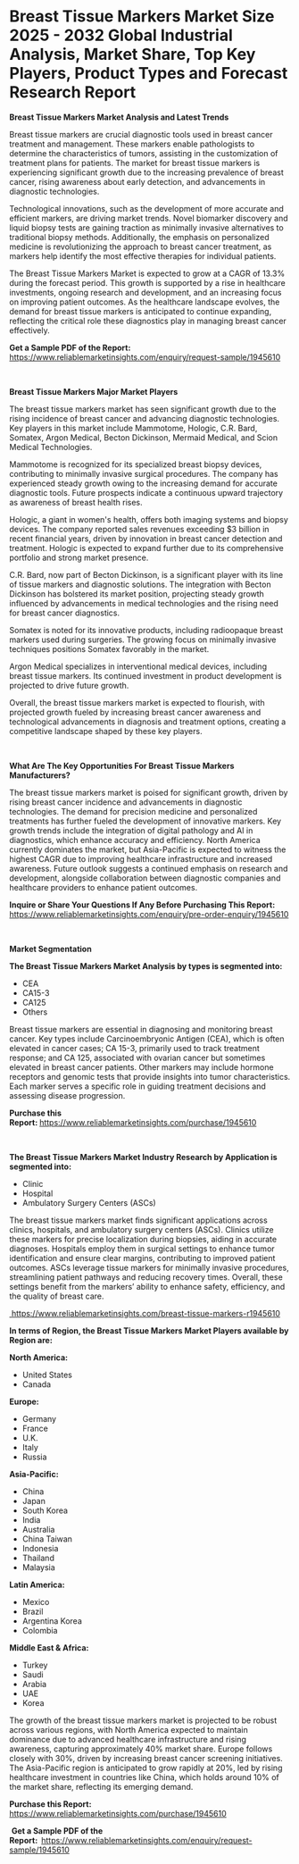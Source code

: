 <p><h1>Breast Tissue Markers Market Size 2025 - 2032 Global Industrial Analysis, Market Share, Top Key Players, Product Types and Forecast Research Report</h1></p><p><strong>Breast Tissue Markers Market Analysis and Latest Trends</strong></p>
<p><p>Breast tissue markers are crucial diagnostic tools used in breast cancer treatment and management. These markers enable pathologists to determine the characteristics of tumors, assisting in the customization of treatment plans for patients. The market for breast tissue markers is experiencing significant growth due to the increasing prevalence of breast cancer, rising awareness about early detection, and advancements in diagnostic technologies.</p><p>Technological innovations, such as the development of more accurate and efficient markers, are driving market trends. Novel biomarker discovery and liquid biopsy tests are gaining traction as minimally invasive alternatives to traditional biopsy methods. Additionally, the emphasis on personalized medicine is revolutionizing the approach to breast cancer treatment, as markers help identify the most effective therapies for individual patients.</p><p>The Breast Tissue Markers Market is expected to grow at a CAGR of 13.3% during the forecast period. This growth is supported by a rise in healthcare investments, ongoing research and development, and an increasing focus on improving patient outcomes. As the healthcare landscape evolves, the demand for breast tissue markers is anticipated to continue expanding, reflecting the critical role these diagnostics play in managing breast cancer effectively.</p></p>
<p><strong>Get a Sample PDF of the Report:&nbsp;</strong> <a href="https://www.reliablemarketinsights.com/enquiry/request-sample/1945610?utm_campaign=3612&utm_medium=2&utm_source=Github&utm_content=ia&utm_term=19042025&utm_id=breast-tissue-markers">https://www.reliablemarketinsights.com/enquiry/request-sample/1945610</a></p>
<p>&nbsp;</p>
<p><strong>Breast Tissue Markers Major Market Players</strong></p>
<p><p>The breast tissue markers market has seen significant growth due to the rising incidence of breast cancer and advancing diagnostic technologies. Key players in this market include Mammotome, Hologic, C.R. Bard, Somatex, Argon Medical, Becton Dickinson, Mermaid Medical, and Scion Medical Technologies.</p><p>Mammotome is recognized for its specialized breast biopsy devices, contributing to minimally invasive surgical procedures. The company has experienced steady growth owing to the increasing demand for accurate diagnostic tools. Future prospects indicate a continuous upward trajectory as awareness of breast health rises.</p><p>Hologic, a giant in women's health, offers both imaging systems and biopsy devices. The company reported sales revenues exceeding $3 billion in recent financial years, driven by innovation in breast cancer detection and treatment. Hologic is expected to expand further due to its comprehensive portfolio and strong market presence.</p><p>C.R. Bard, now part of Becton Dickinson, is a significant player with its line of tissue markers and diagnostic solutions. The integration with Becton Dickinson has bolstered its market position, projecting steady growth influenced by advancements in medical technologies and the rising need for breast cancer diagnostics.</p><p>Somatex is noted for its innovative products, including radioopaque breast markers used during surgeries. The growing focus on minimally invasive techniques positions Somatex favorably in the market.</p><p>Argon Medical specializes in interventional medical devices, including breast tissue markers. Its continued investment in product development is projected to drive future growth.</p><p>Overall, the breast tissue markers market is expected to flourish, with projected growth fueled by increasing breast cancer awareness and technological advancements in diagnosis and treatment options, creating a competitive landscape shaped by these key players.</p></p>
<p>&nbsp;</p>
<p><strong>What Are The Key Opportunities For Breast Tissue Markers Manufacturers?</strong></p>
<p><p>The breast tissue markers market is poised for significant growth, driven by rising breast cancer incidence and advancements in diagnostic technologies. The demand for precision medicine and personalized treatments has further fueled the development of innovative markers. Key growth trends include the integration of digital pathology and AI in diagnostics, which enhance accuracy and efficiency. North America currently dominates the market, but Asia-Pacific is expected to witness the highest CAGR due to improving healthcare infrastructure and increased awareness. Future outlook suggests a continued emphasis on research and development, alongside collaboration between diagnostic companies and healthcare providers to enhance patient outcomes.</p></p>
<p><strong>Inquire or Share Your Questions If Any Before Purchasing This Report:</strong> <a href="https://www.reliablemarketinsights.com/enquiry/pre-order-enquiry/1945610?utm_campaign=3612&utm_medium=2&utm_source=Github&utm_content=ia&utm_term=19042025&utm_id=breast-tissue-markers">https://www.reliablemarketinsights.com/enquiry/pre-order-enquiry/1945610</a></p>
<p>&nbsp;</p>
<p><strong>Market Segmentation</strong></p>
<p><strong>The Breast Tissue Markers Market Analysis by types is segmented into:</strong></p>
<p><ul><li>CEA</li><li>CA15-3</li><li>CA125</li><li>Others</li></ul></p>
<p><p>Breast tissue markers are essential in diagnosing and monitoring breast cancer. Key types include Carcinoembryonic Antigen (CEA), which is often elevated in cancer cases; CA 15-3, primarily used to track treatment response; and CA 125, associated with ovarian cancer but sometimes elevated in breast cancer patients. Other markers may include hormone receptors and genomic tests that provide insights into tumor characteristics. Each marker serves a specific role in guiding treatment decisions and assessing disease progression.</p></p>
<p><strong>Purchase this Report:&nbsp;</strong><a href="https://www.reliablemarketinsights.com/purchase/1945610?utm_campaign=3612&utm_medium=2&utm_source=Github&utm_content=ia&utm_term=19042025&utm_id=breast-tissue-markers">https://www.reliablemarketinsights.com/purchase/1945610</a></p>
<p>&nbsp;</p>
<p><strong>The Breast Tissue Markers Market Industry Research by Application is segmented into:</strong></p>
<p><ul><li>Clinic</li><li>Hospital</li><li>Ambulatory Surgery Centers (ASCs)</li></ul></p>
<p><p>The breast tissue markers market finds significant applications across clinics, hospitals, and ambulatory surgery centers (ASCs). Clinics utilize these markers for precise localization during biopsies, aiding in accurate diagnoses. Hospitals employ them in surgical settings to enhance tumor identification and ensure clear margins, contributing to improved patient outcomes. ASCs leverage tissue markers for minimally invasive procedures, streamlining patient pathways and reducing recovery times. Overall, these settings benefit from the markers’ ability to enhance safety, efficiency, and the quality of breast care.</p></p>
<p><a href="https://www.reliablemarketinsights.com/breast-tissue-markers-r1945610?utm_campaign=3612&utm_medium=2&utm_source=Github&utm_content=ia&utm_term=19042025&utm_id=breast-tissue-markers">&nbsp;https://www.reliablemarketinsights.com/breast-tissue-markers-r1945610</a></p>
<p><strong>In terms of Region, the Breast Tissue Markers Market Players available by Region are:</strong></p>
<p>
    <p> <strong> North America: </strong>
        <ul>
            <li>United States</li>
            <li>Canada</li>
        </ul>
        </p> 
    <p> <strong> Europe: </strong>
        <ul>
            <li>Germany</li>
            <li>France</li>
            <li>U.K.</li>
            <li>Italy</li>
            <li>Russia</li>
        </ul>
        </p> 
    <p> <strong> Asia-Pacific: </strong>
        <ul>
            <li>China</li>
            <li>Japan</li>
            <li>South Korea</li>
            <li>India</li>
            <li>Australia</li>
            <li>China Taiwan</li>
            <li>Indonesia</li>
            <li>Thailand</li>
            <li>Malaysia</li>
        </ul>
        </p> 
    <p> <strong> Latin America: </strong>
        <ul>
            <li>Mexico</li>
            <li>Brazil</li>
            <li>Argentina Korea</li>
            <li>Colombia</li>
        </ul>
        </p> 
    <p> <strong> Middle East & Africa: </strong>
        <ul>
            <li>Turkey</li>
            <li>Saudi</li>
            <li>Arabia</li>
            <li>UAE</li>
            <li>Korea</li>
        </ul>
    </p>
    </p>
<p><p>The growth of the breast tissue markers market is projected to be robust across various regions, with North America expected to maintain dominance due to advanced healthcare infrastructure and rising awareness, capturing approximately 40% market share. Europe follows closely with 30%, driven by increasing breast cancer screening initiatives. The Asia-Pacific region is anticipated to grow rapidly at 20%, led by rising healthcare investment in countries like China, which holds around 10% of the market share, reflecting its emerging demand.</p></p>
<p><strong>Purchase this Report: </strong><a href="https://www.reliablemarketinsights.com/purchase/1945610?utm_campaign=3612&utm_medium=2&utm_source=Github&utm_content=ia&utm_term=19042025&utm_id=breast-tissue-markers">https://www.reliablemarketinsights.com/purchase/1945610</a></p>
<p>&nbsp;<strong>Get a Sample PDF of the Report:&nbsp;&nbsp;</strong><a href="https://www.reliablemarketinsights.com/enquiry/request-sample/1945610?utm_campaign=3612&utm_medium=2&utm_source=Github&utm_content=ia&utm_term=19042025&utm_id=breast-tissue-markers">https://www.reliablemarketinsights.com/enquiry/request-sample/1945610</a></p>
<p><strong></strong></p>
<p><p></p><p></p><p></p></p>